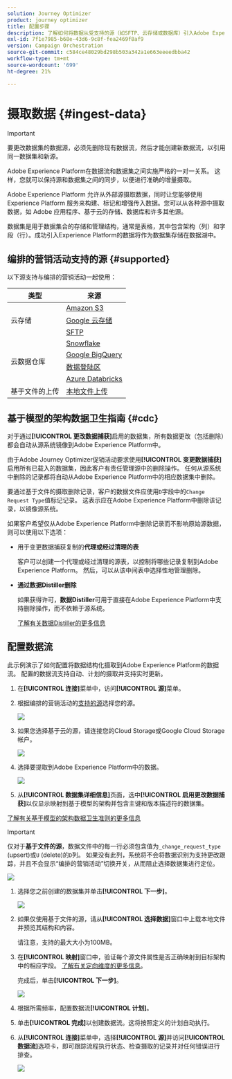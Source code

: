 ```yaml
---
solution: Journey Optimizer
product: journey optimizer
title: 配置步骤
description: 了解如何将数据从受支持的源（如SFTP、云存储或数据库）引入Adobe Experience Platform。
exl-id: 7f1e7985-b68e-43d6-9c8f-fea2469f8af9
version: Campaign Orchestration
source-git-commit: c584ce48029bd298b503a342a1e663eeeedbba42
workflow-type: tm+mt
source-wordcount: '699'
ht-degree: 21%

---
```



# 摄取数据 {#ingest-data}

>[!IMPORTANT]
>
>要更改数据集的数据源，必须先删除现有数据流，然后才能创建新数据流，以引用同一数据集和新源。
>
>Adobe Experience Platform在数据流和数据集之间实施严格的一对一关系。 这样，您就可以保持源和数据集之间的同步，以便进行准确的增量摄取。

Adobe Experience Platform 允许从外部源摄取数据，同时让您能够使用 Experience Platform 服务来构建、标记和增强传入数据。您可以从各种源中摄取数据，如 Adobe 应用程序、基于云的存储、数据库和许多其他源。

数据集是用于数据集合的存储和管理结构，通常是表格，其中包含架构（列）和字段（行）。成功引入Experience Platform的数据将作为数据集存储在数据湖中。

## 编排的营销活动支持的源 {#supported}

以下源支持与编排的营销活动一起使用：

<table>
  <thead>
    <tr>
      <th>类型</th>
      <th>来源</th>
    </tr>
  </thead>
  <tbody>
    <tr>
      <td rowspan="3">云存储</td>
      <td><a href="https://experienceleague.adobe.com/en/docs/experience-platform/sources/ui-tutorials/create/cloud-storage/s3">Amazon S3</a></td>
    </tr>
    <tr>
      <td><a href="https://experienceleague.adobe.com/en/docs/experience-platform/sources/ui-tutorials/create/cloud-storage/google-cloud-storage">Google 云存储</a></td>
    </tr>
    <tr>
      <td><a href="https://experienceleague.adobe.com/en/docs/experience-platform/sources/ui-tutorials/create/cloud-storage/sftp">SFTP</a></td>
    </tr>
      <td rowspan="4">云数据仓库</td>
      <td><a href="https://experienceleague.adobe.com/en/docs/experience-platform/sources/ui-tutorials/create/databases/snowflake">Snowflake</a></td>
    </tr>
    <tr>
      <td><a href="https://experienceleague.adobe.com/en/docs/experience-platform/sources/ui-tutorials/create/databases/bigquery">Google BigQuery</a></td>
    </tr>
    <tr>
      <td><a href="https://experienceleague.adobe.com/en/docs/experience-platform/sources/ui-tutorials/create/cloud-storage/data-landing-zone">数据登陆区<a></td>
    </tr>
    <tr>
      <td><a href="https://experienceleague.adobe.com/en/docs/experience-platform/sources/ui-tutorials/create/databases/databricks">Azure Databricks</a></td>
    </tr>
    <tr>
      <td rowspan="3">基于文件的上传</td>
      <td><a href="https://experienceleague.adobe.com/en/docs/experience-platform/sources/ui-tutorials/create/local-system/local-file-upload">本地文件上传<a></td>
    </tr>

</tbody>
</table>

## 基于模型的架构数据卫生指南 {#cdc}

对于通过&#x200B;**[!UICONTROL 更改数据捕获]**&#x200B;启用的数据集，所有数据更改（包括删除）都会自动从源系统镜像到Adobe Experience Platform中。

由于Adobe Journey Optimizer促销活动要求使用&#x200B;**[!UICONTROL 变更数据捕获]**&#x200B;启用所有已载入的数据集，因此客户有责任管理源中的删除操作。 任何从源系统中删除的记录都将自动从Adobe Experience Platform中的相应数据集中删除。

要通过基于文件的摄取删除记录，客户的数据文件应使用`D`字段中的`Change Request Type`值标记记录。 这表示应在Adobe Experience Platform中删除该记录，以镜像源系统。

如果客户希望仅从Adobe Experience Platform中删除记录而不影响原始源数据，则可以使用以下选项：

* 用于变更数据捕获复制的&#x200B;**代理或经过清理的表**

  客户可以创建一个代理或经过清理的源表，以控制将哪些记录复制到Adobe Experience Platform。 然后，可以从该中间表中选择性地管理删除。

* **通过数据Distiller删除**

  如果获得许可，**数据Distiller**&#x200B;可用于直接在Adobe Experience Platform中支持删除操作，而不依赖于源系统。

  [了解有关数据Distiller的更多信息](https://experienceleague.adobe.com/en/docs/experience-platform/query/data-distiller/overview)

## 配置数据流

此示例演示了如何配置将数据结构化摄取到Adobe Experience Platform的数据流。 配置的数据流支持自动、计划的摄取并支持实时更新。

1. 在&#x200B;**[!UICONTROL 连接]**&#x200B;菜单中，访问&#x200B;**[!UICONTROL 源]**&#x200B;菜单。

1. 根据编排的营销活动的[支持的源](#supported)选择您的源。

   ![](assets/admin_sources_1.png)

1. 如果您选择基于云的源，请连接您的Cloud Storage或Google Cloud Storage帐户。

   ![](assets/admin_sources_2.png)

1. 选择要提取到Adobe Experience Platform中的数据。

   ![](assets/S3_config_1.png)

1. 从&#x200B;**[!UICONTROL 数据集详细信息]**&#x200B;页面，选中&#x200B;**[!UICONTROL 启用更改数据捕获]**&#x200B;以仅显示映射到基于模型的架构并包含主键和版本描述符的数据集。

[了解有关基于模型的架构数据卫生准则的更多信息](#cdc)

   >[!IMPORTANT]
   >
   > 仅对于&#x200B;**基于文件的源**，数据文件中的每一行必须包含值为`_change_request_type` (upsert)或`U` (delete)的`D`列。 如果没有此列，系统将不会将数据识别为支持更改跟踪，并且不会显示“编排的营销活动”切换开关，从而阻止选择数据集进行定位。

   ![](assets/S3_config_6.png)

1. 选择您之前创建的数据集并单击&#x200B;**[!UICONTROL 下一步]**。

   ![](assets/S3_config_3.png)

1. 如果仅使用基于文件的源，请从&#x200B;**[!UICONTROL 选择数据]**&#x200B;窗口中上载本地文件并预览其结构和内容。

   请注意，支持的最大大小为100MB。

1. 在&#x200B;**[!UICONTROL 映射]**&#x200B;窗口中，验证每个源文件属性是否正确映射到目标架构中的相应字段。 [了解有关定向维度的更多信息](target-dimension.md)。

   完成后，单击&#x200B;**[!UICONTROL 下一步]**。

   ![](assets/S3_config_4.png)

1. 根据所需频率，配置数据流&#x200B;**[!UICONTROL 计划]**。

1. 单击&#x200B;**[!UICONTROL 完成]**&#x200B;以创建数据流。这将按照定义的计划自动执行。

1. 从&#x200B;**[!UICONTROL 连接]**&#x200B;菜单中，选择&#x200B;**[!UICONTROL 源]**&#x200B;并访问&#x200B;**[!UICONTROL 数据流]**&#x200B;选项卡，即可跟踪流程执行状态、检查摄取的记录并对任何错误进行排查。

   ![](assets/S3_config_5.png)



